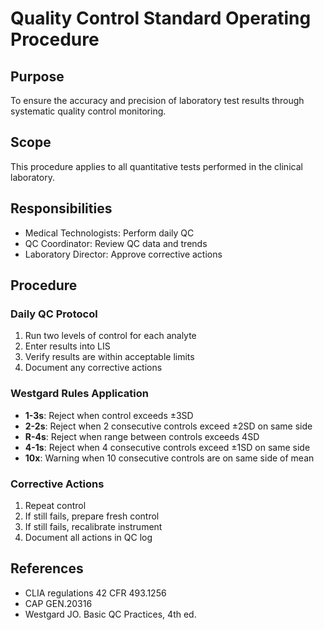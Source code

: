 # Quality Control Standard Operating Procedure

## Purpose
To ensure the accuracy and precision of laboratory test results through systematic quality control monitoring.

## Scope
This procedure applies to all quantitative tests performed in the clinical laboratory.

## Responsibilities
- Medical Technologists: Perform daily QC
- QC Coordinator: Review QC data and trends
- Laboratory Director: Approve corrective actions

## Procedure

### Daily QC Protocol
1. Run two levels of control for each analyte
2. Enter results into LIS
3. Verify results are within acceptable limits
4. Document any corrective actions

### Westgard Rules Application
- **1-3s**: Reject when control exceeds ±3SD
- **2-2s**: Reject when 2 consecutive controls exceed ±2SD on same side
- **R-4s**: Reject when range between controls exceeds 4SD
- **4-1s**: Reject when 4 consecutive controls exceed ±1SD on same side
- **10x**: Warning when 10 consecutive controls are on same side of mean

### Corrective Actions
1. Repeat control
2. If still fails, prepare fresh control
3. If still fails, recalibrate instrument
4. Document all actions in QC log

## References
- CLIA regulations 42 CFR 493.1256
- CAP GEN.20316
- Westgard JO. Basic QC Practices, 4th ed.
